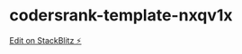 # codersrank-template-nxqv1x

[Edit on StackBlitz ⚡️](https://stackblitz.com/edit/codersrank-template-nxqv1x)